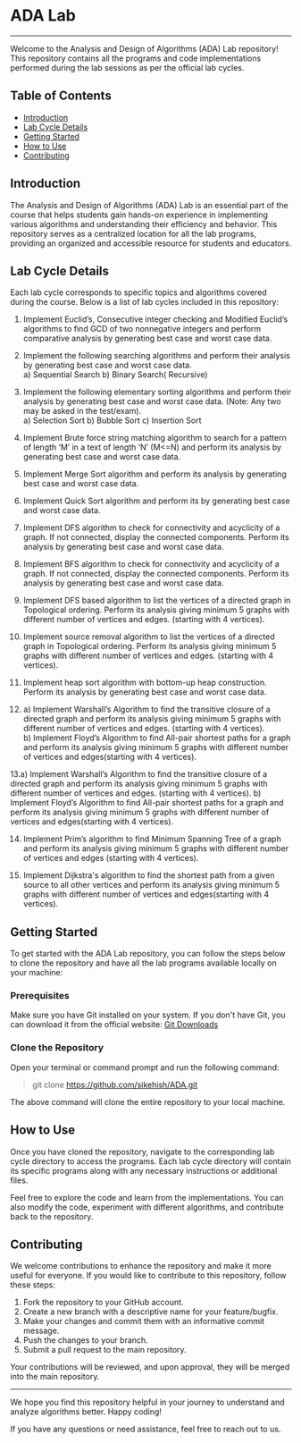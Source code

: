 # ADA Lab
-------------
Welcome to the Analysis and Design of Algorithms (ADA) Lab repository! This repository contains all the programs and code implementations performed during the lab sessions as per the official lab cycles.

## Table of Contents

- [Introduction](#introduction)
- [Lab Cycle Details](#lab-cycle-details)
- [Getting Started](#getting-started)
- [How to Use](#how-to-use)
- [Contributing](#contributing)

## Introduction

The Analysis and Design of Algorithms (ADA) Lab is an essential part of the course that helps students gain hands-on experience in implementing various algorithms and understanding their efficiency and behavior. This repository serves as a centralized location for all the lab programs, providing an organized and accessible resource for students and educators.

## Lab Cycle Details

Each lab cycle corresponds to specific topics and algorithms covered during the course. Below is a list of lab cycles included in this repository:

1. Implement Euclid’s, Consecutive integer checking and Modified Euclid’s algorithms 
to find GCD of two nonnegative integers and perform comparative analysis by 
generating best case and worst case data.<br>

2. Implement the following searching algorithms and perform their analysis by 
generating best case and worst case data.<br>
a) Sequential Search
b) Binary Search( Recursive) <br>

3. Implement the following elementary sorting algorithms and perform their analysis by 
generating best case and worst case data. (Note: Any two may be asked in the 
test/exam).<br>
a) Selection Sort b) Bubble Sort c) Insertion Sort<br>

4. Implement Brute force string matching algorithm to search for a pattern of length ‘M’ 
in a text of length ‘N’ (M<=N) and perform its analysis by generating best case and 
worst case data.<br>

5. Implement Merge Sort algorithm and perform its analysis by generating best case and 
worst case data.<br>

6. Implement Quick Sort algorithm and perform its by generating best case and worst
case data.<br>

7. Implement DFS algorithm to check for connectivity and acyclicity of a graph. If not 
connected, display the connected components. Perform its analysis by generating best 
case and worst case data.<br>

8. Implement BFS algorithm to check for connectivity and acyclicity of a graph. If not 
connected, display the connected components. Perform its analysis by generating best 
case and worst case data.<br>

9. Implement DFS based algorithm to list the vertices of a directed graph in Topological 
ordering. Perform its analysis giving minimum 5 graphs with different number of 
vertices and edges. (starting with 4 vertices).<br>

10. Implement source removal algorithm to list the vertices of a directed graph in 
Topological ordering. Perform its analysis giving minimum 5 graphs with different 
number of vertices and edges. (starting with 4 vertices).<br>

11. Implement heap sort algorithm with bottom-up heap construction. Perform its 
analysis by generating best case and worst case data.<br>

12. a) Implement Warshall’s Algorithm to find the transitive closure of a directed graph 
and perform its analysis giving minimum 5 graphs with different number of vertices 
and edges. (starting with 4 vertices).<br>
b) Implement Floyd’s Algorithm to find All-pair shortest paths for a graph and 
perform its analysis giving minimum 5 graphs with different number of vertices and 
edges(starting with 4 vertices).<br>

13.a) Implement Warshall’s Algorithm to find the transitive closure of a directed graph 
and perform its analysis giving minimum 5 graphs with different number of vertices 
and edges. (starting with 4 vertices).
b) Implement Floyd’s Algorithm to find All-pair shortest paths for a graph and 
perform its analysis giving minimum 5 graphs with different number of vertices and 
edges(starting with 4 vertices).<br>

14. Implement Prim’s algorithm to find Minimum Spanning Tree of a graph and perform 
its analysis giving minimum 5 graphs with different number of vertices and edges
(starting with 4 vertices).<br>

15. Implement Dijkstra's algorithm to find the shortest path from a given source to all 
other vertices and perform its analysis giving minimum 5 graphs with different 
number of vertices and edges(starting with 4 vertices).<br>

## Getting Started

To get started with the ADA Lab repository, you can follow the steps below to clone the repository and have all the lab programs available locally on your machine:

### Prerequisites

Make sure you have Git installed on your system. If you don't have Git, you can download it from the official website: [Git Downloads](https://git-scm.com/downloads)

### Clone the Repository

Open your terminal or command prompt and run the following command:

> git clone https://github.com/sikehish/ADA.git

The above command will clone the entire repository to your local machine.

## How to Use

Once you have cloned the repository, navigate to the corresponding lab cycle directory to access the programs. Each lab cycle directory will contain its specific programs along with any necessary instructions or additional files.

Feel free to explore the code and learn from the implementations. You can also modify the code, experiment with different algorithms, and contribute back to the repository.

## Contributing

We welcome contributions to enhance the repository and make it more useful for everyone. If you would like to contribute to this repository, follow these steps:

1. Fork the repository to your GitHub account.
2. Create a new branch with a descriptive name for your feature/bugfix.
3. Make your changes and commit them with an informative commit message.
4. Push the changes to your branch.
5. Submit a pull request to the main repository.

Your contributions will be reviewed, and upon approval, they will be merged into the main repository.

---

We hope you find this repository helpful in your journey to understand and analyze algorithms better. Happy coding!

If you have any questions or need assistance, feel free to reach out to us.

